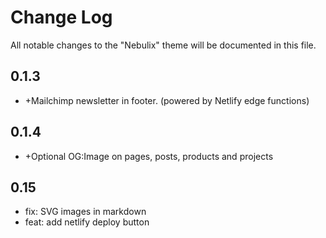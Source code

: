 # Change Log

All notable changes to the "Nebulix" theme will be documented in this file.

## 0.1.3

- +Mailchimp newsletter in footer. (powered by Netlify edge functions)

## 0.1.4

- +Optional OG:Image on pages, posts, products and projects

## 0.15

- fix: SVG images in markdown
- feat: add netlify deploy button

